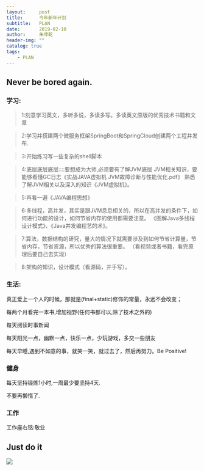 ```yaml
---
layout:     post
title:      今年新年计划
subtitle:   PLAN
date:       2019-02-10
author:     朱坤乾
header-img: ""
catalog: true
tags:
    - PLAN
---
```

## Never be bored again.

### 学习:
>1:刻意学习英文，多听多说，多读多写。多读英文原版的优秀技术书籍和文章

>2:学习并搭建两个微服务框架SpringBoot和SpringCloud创建两个工程并发布.

>3:开始练习写一些复杂的shell脚本

>4:底层底层底层::::要想成为大师,必须要有了解JVM底层
JVM相关知识，要能够看懂GC日志《实战JAVA虚拟机 JVM故障诊断与性能优化.pdf》
熟悉了解JVM相关以及深入的知识《JVM虚拟机》。 

>5:再看一遍《JAVA编程思想》

>6:多线程，高并发，其实是跟JVM息息相关的，所以在高并发的条件下，如何进行功能的设计，如何节省内存的使用都需要注意。
《图解Java多线程设计模式》、《Java并发编程艺的术》。 

>7:算法，数据结构的研究，量大的情况下就需要涉及到如何节省计算量，节省内存，节省资源，所以优秀的算法很重要。
（看视频或者书籍，看完原理后要自己去实现） 

>8:架构的知识，设计模式（看源码，并手写）。

### 生活:
 真正爱上一个人的时候，那就是(final+static)修饰的常量，永远不会改变；
 
 每两个月看完一本书,增加视野(任何书都可以,除了技术之外的)
 
 每天阅读时事新闻
 
 每天阳光一点，幽默一点，快乐一点，少玩游戏，多交一些朋友
 
 每天早睡,遇到不如意的事，就笑一笑，就过去了，然后再努力。Be Positive!
 
### 健身

 每天坚持锻炼1小时,一周最少要坚持4天.
 
 不要再懒惰了.
 
### 工作

工作座右铭:敬业


## Just do it

![](https://imgchr.com/i/kUNPgO)